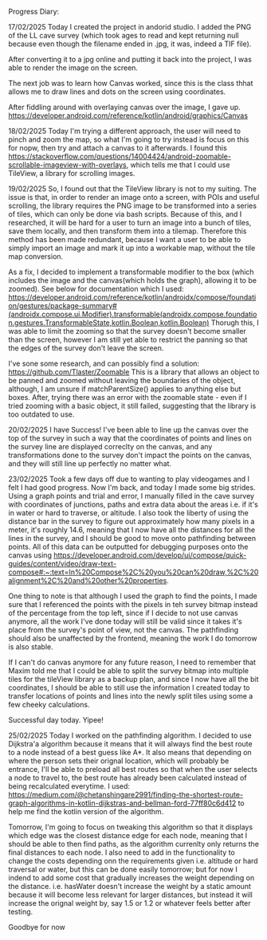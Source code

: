 Progress Diary:

17/02/2025
  Today I created the project in andorid studio. I added the PNG of the LL cave survey (which took ages to read and kept returning null because even though the filename ended in .jpg, it was, indeed a TIF file).
  
  After converting it to a jpg online and putting it back into the project, I was able to render the image on the screen. 
  
  The next job was to learn how Canvas worked, since this is the class thhat allows me to draw lines and dots on the screen using coordinates.
  
  After fiddling around with overlaying canvas over the image, I gave up.
  https://developer.android.com/reference/kotlin/android/graphics/Canvas

18/02/2025
  Today I'm trying a different approach, the user will need to pinch and zoom the map, so what I'm going to try instead is focus on this for nopw, then try and attach a canvas to it afterwards. 
  I found this https://stackoverflow.com/questions/14004424/android-zoomable-scrollable-imageview-with-overlays, which tells me that I could use TileView, a library for scrolling images.

19/02/2025
  So, I found out that the TileView library is not to my suiting. The issue is that, in order to render an image onto a screen, with POIs and useful scrolling, the library requires the PNG image to be transformed into a series of tiles, which can only be done via bash scripts.
  Because of this, and I researched, it will be hard for a user to turn an image into a bunch of tiles, save them locally, and then transform them into a tilemap. Therefore this method has been made redundant, because I want a user to be able to simply import an image and       mark it up into a workable map, without the   tile map conversion.

  As a fix, I decided to implement a transformable modifier to the box (which includes the image and the canvas(which holds the graph), allowing it to be zoomed). See below for documentation which I used:
    https://developer.android.com/reference/kotlin/androidx/compose/foundation/gestures/package-summary#(androidx.compose.ui.Modifier).transformable(androidx.compose.foundation.gestures.TransformableState,kotlin.Boolean,kotlin.Boolean)
    Thorugh this, I was able to limit the zooming so that the survey doesn't become smaller than the screen, however I am still yet able to restrict the panning so that the edges of the survey don't leave the screen.
    
  I've sone some research, and can possibly find a solution:
    https://github.com/Tlaster/Zoomable
    This is a library that allows an object to be panned and zoomed without leaving the boundaries of the object, although, I am unsure if matchParentSize() applies to anything else but boxes.
    After, trying there was an error with the zoomable state - even if I tried zooming with a basic object, it still failed, suggesting that the library is too outdated to use.

20/02/2025
  I have Success! I've been able to line up the canvas over the top of the survey in such a way that the coordinates of points and lines on the survey line are displayed correclty on the canvas, and any transformations done to the survey don't impact the points on the canvas, and they will still line up perfectly no matter     what.

23/02/2025
  Took a few days off due to wanting to play videogames and I felt I had good progress. Now I'm back, and today I made some big strides. Using a graph points and trial and error, I manually filled in the cave survey with coordinates of junctions, paths and extra data about the areas i.e. if it's in water or hard to traverse, or altitude. I also took the liberty of using the distance bar in the survey to figure out approximately how many pixels in a meter, it's roughly 14.6, meaning that I now have all the distances for all the lines in the survey, and I should be good to move onto pathfinding between points. All of this data can be outputted for debugging purposes onto the canvas using https://developer.android.com/develop/ui/compose/quick-guides/content/video/draw-text-compose#:~:text=In%20Compose%2C%20you%20can%20draw,%2C%20alignment%2C%20and%20other%20properties.
  
  One thing to note is that although I used the graph to find the points, I made sure that I referenced the points with the pixels in teh survey bitmap instead of the percentage from the top left, since if I decide to not use canvas anymore, all the work I've done today will still be valid since it takes it's place from the survey's point of view, not the canvas. The pathfinding should also be unaffected by the frontend, meaning the work I do tomorrow is also stable.
  
  If I can't do canvas anymore for any future reason, I need to remember that Maxim told me that I could be able to split the survey bitmap into multiple tiles for the tileView library as a backup plan, and since I now have all the bit coordinates, I should be able to still use the information I created today to transfer locations of points and lines into the newly split tiles using some a few cheeky calculations.
  
  Successful day today. Yipee!

25/02/2025
  Today I worked on the pathfinding algorithm. I decided to use Dijkstra'a algorithm because it means that it will always find the best route to a node instead of a best guess like A*. It also means that depending on where the person sets their orignal location, which will probably be entrance, I'll be able to preload all best routes so that when the user selects a node to travel to, the best route has already been calculated instead of being recalculated everytime. 
  I used: https://medium.com/@chetanshingare2991/finding-the-shortest-route-graph-algorithms-in-kotlin-dijkstras-and-bellman-ford-77ff80c6d412 to help me find the kotlin version of the algorithm.

  Tomorrow, I'm going to focus on tweaking this algorithm so that it displays which edge was the closest distance edge for each node, meaning that I should be able to then find paths, as the algorithm currenlty only returns the final distances to each node. I also need to add in the functionality to change the costs depending onn the requirements given i.e. altitude or hard traversal or water, but this can be done easily tomorrow; but for now I indend to add some cost that gradually increases the weight depending on the distance. i.e. hasWater doesn't increase the weight by a static amount because it will become less relevant for larger distances, but instead it will increase the orignal weight by, say 1.5 or 1.2 or whatever feels better after testing.

  Goodbye for now

  

